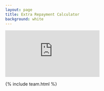 ```yaml
---
layout: page
title: Extra Repayment Calculator
background: white
---
```


<div>
    <iframe class="additional-payment-calc" frameborder="0"
        src="https://www.ooba.co.za/calculators/additional-home-loan-repayment-calculator?iframe=true&iftype=evogroup"
        title="Extra Repayment Calculator"></iframe>
</div>

{% include team.html %}